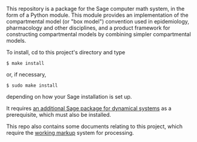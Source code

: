This repository is a package for the Sage computer math system,
in the form of a Python module.
This module provides an implementation of the compartmental model
(or "box model")
convention used in epidemiology, pharmacology and other disciplines,
and a product framework for constructing compartmental models
by combining simpler compartmental models.

To install, cd to this project's directory and type

`$ make install`

or, if necessary,

`$ sudo make install`

depending on how your Sage installation is set up.

It requires
[an additional Sage package for dynamical systems](https://github.com/worden-lee/SageDynamics)
as a prerequisite, which must also be installed.

This repo also contains some documents relating to this project,
which require the
[working markup](http://lalashan.mcmaster.ca/theobio/projects/index.php/Working_Markup)
system for processing.
